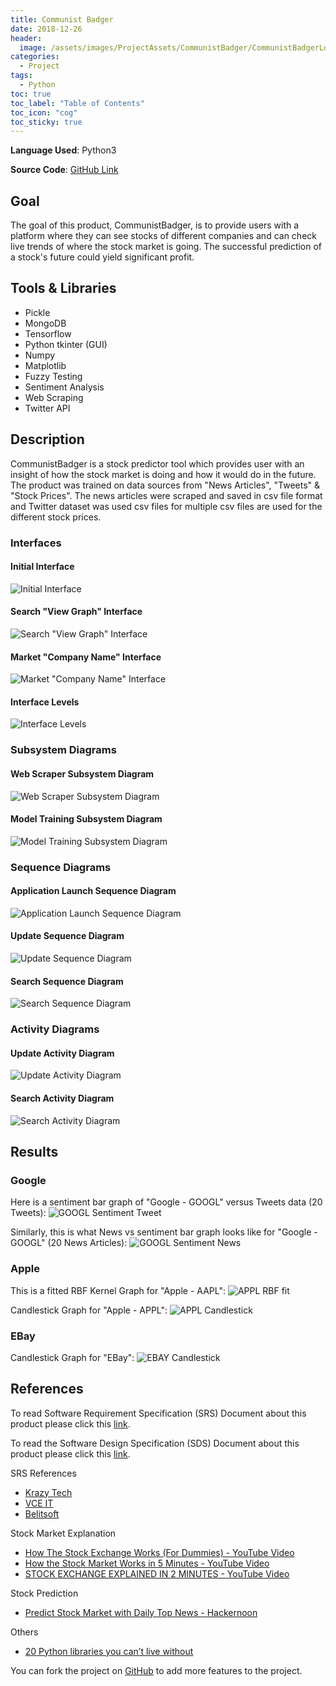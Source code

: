 ```yaml
---
title: Communist Badger
date: 2018-12-26
header:
  image: /assets/images/ProjectAssets/CommunistBadger/CommunistBadgerLogo.png
categories:
  - Project
tags:
  - Python
toc: true
toc_label: "Table of Contents"
toc_icon: "cog"
toc_sticky: true
---
```


**Language Used**: Python3

**Source Code**: [GitHub Link](https://github.com/kjanjua26/CommunistBadger)

## Goal
The goal of this product, CommunistBadger, is to provide users with a platform where they can see stocks of different companies and can check live trends of where the stock market is going. The successful prediction of a stock's future could yield significant profit.

## Tools & Libraries
- Pickle
- MongoDB
- Tensorflow
- Python tkinter (GUI)
- Numpy
- Matplotlib
- Fuzzy Testing
- Sentiment Analysis
- Web Scraping
- Twitter API

## Description
CommunistBadger is a stock predictor tool which provides user with an insight of how the stock market is doing and how it would do in the future. The product was trained on data sources from "News Articles", "Tweets" & "Stock Prices". The news articles were scraped and saved in csv file format and Twitter dataset was used csv files for multiple csv files are used for the different stock prices.

### Interfaces
#### Initial Interface
![Initial Interface](/assets/images/ProjectAssets/CommunistBadger/InitialInterface.png)

#### Search "View Graph" Interface
![Search "View Graph" Interface](/assets/images/ProjectAssets/CommunistBadger/SearchViewGraphInterface.png)

#### Market "Company Name" Interface
![Market "Company Name" Interface](/assets/images/ProjectAssets/CommunistBadger/MarketCompanyNameInterface.png)

#### Interface Levels
![Interface Levels](/assets/images/ProjectAssets/CommunistBadger/InterfaceLevels.png)

### Subsystem Diagrams
#### Web Scraper Subsystem Diagram
![Web Scraper Subsystem Diagram](/assets/images/ProjectAssets/CommunistBadger/WebscraperSubsystemDiagram.png)

#### Model Training Subsystem Diagram
![Model Training Subsystem Diagram](/assets/images/ProjectAssets/CommunistBadger/ModelTrainingSubsystemDiagram.png)

### Sequence Diagrams
#### Application Launch Sequence Diagram
![Application Launch Sequence Diagram](/assets/images/ProjectAssets/CommunistBadger/InitialSequenceDiagram.png)

#### Update Sequence Diagram
![Update Sequence Diagram](/assets/images/ProjectAssets/CommunistBadger/UpdateSequenceDiagram.png)

#### Search Sequence Diagram
![Search Sequence Diagram](/assets/images/ProjectAssets/CommunistBadger/SearchSequenceDiagram.png)

### Activity Diagrams
#### Update Activity Diagram
![Update Activity Diagram](/assets/images/ProjectAssets/CommunistBadger/UpdateActivityDiagram.png)

#### Search Activity Diagram
![Search Activity Diagram](/assets/images/ProjectAssets/CommunistBadger/SearchActivityDiagram.png)

## Results
### Google
Here is a sentiment bar graph of "Google - GOOGL" versus Tweets data (20 Tweets):
![GOOGL Sentiment Tweet](/assets/images/ProjectAssets/CommunistBadger/sentiment_results_tweets_Google.png)

Similarly, this is what News vs sentiment bar graph looks like for "Google - GOOGL" (20 News Articles):
![GOOGL Sentiment News](/assets/images/ProjectAssets/CommunistBadger/sentiment_results_news_Google.png)

### Apple
This is a fitted RBF Kernel Graph for "Apple - AAPL":
![APPL RBF fit](/assets/images/ProjectAssets/CommunistBadger/Apple_stock_rbf.png)

Candlestick Graph for "Apple - APPL":
![APPL Candlestick](/assets/images/ProjectAssets/CommunistBadger/candlestick_aapl.png)

### EBay
Candlestick Graph for "EBay":
![EBAY Candlestick](/assets/images/ProjectAssets/CommunistBadger/stock_prediction_EBAY.png)

## References
To read Software Requirement Specification (SRS) Document about this product please click this [link](https://github.com/kjanjua26/CommunistBadger/blob/master/Documentation/Project%20Deliverable%201.pdf).

To read the Software Design Specification (SDS) Document about this product please click this [link](https://github.com/kjanjua26/CommunistBadger/blob/master/Documentation/Project%20Deliverable%202-SDS.pdf).

SRS References
- [Krazy Tech](https://krazytech.com/projects/sample-software-requirements-specificationsrs-report-airline-database)
- [VCE IT](http://www.vceit.com/p/SRS-sample.htm)
- [Belitsoft](https://belitsoft.com/custom-application-development-services/software-requirements-specification-document-example-international-standard)

Stock Market Explanation
- [How The Stock Exchange Works (For Dummies) - YouTube Video](https://www.youtube.com/watch?v=F3QpgXBtDeo)
- [How the Stock Market Works in 5 Minutes - YouTube Video](https://www.youtube.com/watch?v=_-dD416-cqw)
- [STOCK EXCHANGE EXPLAINED IN 2 MINUTES - YouTube Video](https://www.youtube.com/watch?v=l3t406oTmss)

Stock Prediction
- [Predict Stock Market with Daily Top News - Hackernoon](https://hackernoon.com/predict-stock-market-with-daily-top-news-8c8db25bef8d)

Others
- [20 Python libraries you can’t live without](https://yasoob.me/2013/07/30/20-python-libraries-you-cant-live-without/)

You can fork the project on [GitHub](https://github.com/ShahzaibWaseem/Project-DSA) to add more features to the project.